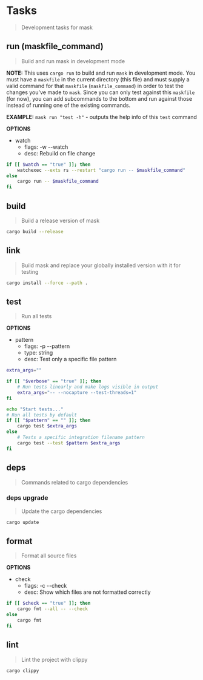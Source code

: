 # Tasks

> Development tasks for mask





## run (maskfile_command)

> Build and run mask in development mode

**NOTE:** This uses `cargo run` to build and run `mask` in development mode. You must have a `maskfile` in the current directory (this file) and must supply a valid command for that `maskfile` (`maskfile_command`) in order to test the changes you've made to `mask`. Since you can only test against this `maskfile` (for now), you can add subcommands to the bottom and run against those instead of running one of the existing commands.

**EXAMPLE:** `mask run "test -h"` - outputs the help info of this `test` command

**OPTIONS**
* watch
    * flags: -w --watch
    * desc: Rebuild on file change

~~~sh
if [[ $watch == "true" ]]; then
    watchexec --exts rs --restart "cargo run -- $maskfile_command"
else
    cargo run -- $maskfile_command
fi
~~~



## build

> Build a release version of mask

~~~sh
cargo build --release
~~~



## link

> Build mask and replace your globally installed version with it for testing

~~~bash
cargo install --force --path .
~~~



## test

> Run all tests

**OPTIONS**
* pattern
    * flags: -p --pattern
    * type: string
    * desc: Test only a specific file pattern

~~~sh
extra_args=""

if [[ "$verbose" == "true" ]]; then
    # Run tests linearly and make logs visible in output
    extra_args="-- --nocapture --test-threads=1"
fi

echo "Start tests..."
# Run all tests by default
if [[ "$pattern" == "" ]]; then
    cargo test $extra_args
else
    # Tests a specific integration filename pattern
    cargo test --test $pattern $extra_args
fi
~~~



## deps

> Commands related to cargo dependencies

### deps upgrade

> Update the cargo dependencies

~~~sh
cargo update
~~~



## format

> Format all source files

**OPTIONS**
* check
    * flags: -c --check
    * desc: Show which files are not formatted correctly

~~~sh
if [[ $check == "true" ]]; then
    cargo fmt --all -- --check
else
    cargo fmt
fi
~~~



## lint

> Lint the project with clippy

~~~sh
cargo clippy
~~~

